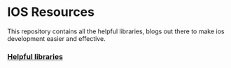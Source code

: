 # IOS Resources

This repository contains all the helpful libraries, blogs  out there to make ios development easier and effective.

###  [Helpful libraries](https://github.com/shrashwin/IosResources/blob/master/Libraries.md)
